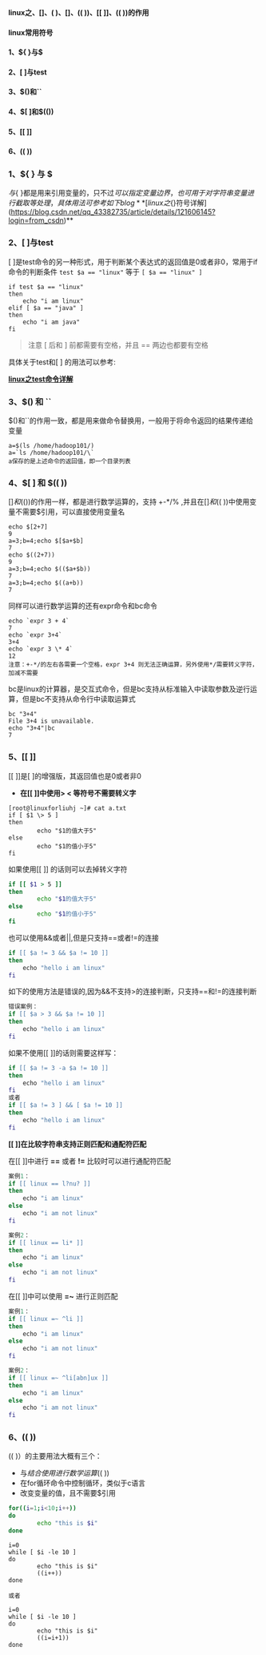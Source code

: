 **linux之${ }、[ ]、$( )、$[ ]、$(( ))、[[ ]]、(( ))的作用**

#### linux常用符号

#### 1、\${ }与\$

#### 2、[ ]与test

#### 3、$()和``

#### 4、\$[ ]和\$(())

#### 5、[[ ]]

#### 6、(( ))



### 1、${ } 与 $

$与${ }都是用来引用变量的，只不过${ }可以指定变量边界，也可用于对字符串变量进行截取等处理，具体用法可参考如下blog
**[linux之${}符号详解](https://blog.csdn.net/qq_43382735/article/details/121606145?login=from_csdn)**

### 2、[ ]与test

[ ]是test命令的另一种形式，用于判断某个表达式的返回值是0或者非0，常用于if命令的判断条件
`test $a == "linux"` 等于 `[ $a == "linux" ]`

```shell
if test $a == "linux"
then
	echo "i am linux"
elif [ $a == "java" ] 
then
	echo "i am java"
fi
```

> 注意 [ 后和 ] 前都需要有空格，并且 == 两边也都要有空格

具体关于test和[ ] 的用法可以参考:

**[linux之test命令详解](https://blog.csdn.net/qq_43382735/article/details/120986363?login=from_csdn)**

### 3、$() 和 ``

$()和``的作用一致，都是用来做命令替换用，一般用于将命令返回的结果传递给变量

```shell
a=$(ls /home/hadoop101/)
a=`ls /home/hadoop101/\`
a保存的是上述命令的返回值，即一个目录列表
```

### 4、$[ ] 和 $(( ))

$[]和$(())的作用一样，都是进行数学运算的，支持 +-*/% ,并且在$[ ]和$(( ))中使用变量不需要$引用，可以直接使用变量名

```shell
echo $[2+7]
9
a=3;b=4;echo $[$a+$b]
7
echo $((2+7))
9
a=3;b=4;echo $(($a+$b))
7
a=3;b=4;echo $((a+b))
7
```

同样可以进行数学运算的还有expr命令和bc命令

```shell
echo `expr 3 + 4`
7
echo `expr 3+4`
3+4
echo `expr 3 \* 4`
12
注意：+-*/的左右各需要一个空格，expr 3+4 则无法正确运算，另外使用*/需要转义字符，加减不需要
```

bc是linux的计算器，是交互式命令，但是bc支持从标准输入中读取参数及逆行运算，但是bc不支持从命令行中读取运算式

```shell
bc "3+4"
File 3+4 is unavailable.
echo "3+4"|bc
7
```

### 5、[[ ]]

[[ ]]是[ ]的增强版，其返回值也是0或者非0

- **在[[ ]]中使用> < 等符号不需要转义字**

```shell
[root@linuxforliuhj ~]# cat a.txt
if [ $1 \> 5 ]
then
        echo "$1的值大于5"
else
        echo "$1的值小于5"
fi
```

如果使用[[ ]] 的话则可以去掉转义字符

```bash
if [[ $1 > 5 ]]
then
        echo "$1的值大于5"
else
        echo "$1的值小于5"
fi
```

也可以使用&&或者||,但是只支持==或者!=的连接

```lua
if [[ $a != 3 && $a != 10 ]] 
then
	echo "hello i am linux"
fi
```

如下的使用方法是错误的,因为&&不支持>的连接判断，只支持==和!=的连接判断

```lua
错误案例：
if [[ $a > 3 && $a != 10 ]] 
then
	echo "hello i am linux"
fi
```

如果不使用[[ ]]的话则需要这样写：

```lua
if [[ $a != 3 -a $a != 10 ]] 
then
	echo "hello i am linux"
fi
或者
if [[ $a != 3 ] && [ $a != 10 ]] 
then
	echo "hello i am linux"
fi
```

**[[ ]]在比较字符串支持正则匹配和通配符匹配**

在[[ ]]中进行 **==** 或者 **!=** 比较时可以进行通配符匹配

```lua
案例1：
if [[ linux == l?nu? ]]
then
	echo "i am linux"
else
	echo "i am not linux"
fi

案例2：
if [[ linux == li* ]]
then
	echo "i am linux"
else
	echo "i am not linux"
fi
```

在[[ ]]中可以使用 **=~** 进行正则匹配

```lua
案例1：
if [[ linux =~ ^li ]]
then
	echo "i am linux"
else
	echo "i am not linux"
fi

案例2：
if [[ linux =~ ^li[abn]ux ]]
then
	echo "i am linux"
else
	echo "i am not linux"
fi
```

### 6、(( ))

(( )）的主要用法大概有三个：

- 与$结合使用进行数学运算$(( ))
- 在for循环命令中控制循环，类似于c语言
- 改变变量的值，且不需要$引用

```bash
for((i=1;i<10;i++))
do
        echo "this is $i"
done
```

```shell
i=0
while [ $i -le 10 ]
do
        echo "this is $i"
        ((i++))
done

或者

i=0
while [ $i -le 10 ]
do
        echo "this is $i"
        ((i=i+1))
done
```

